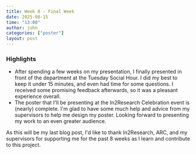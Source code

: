 ```yaml
---
title: Week 8 - Final Week
date: 2025-08-15
time: "13:00"
author: john
categories: ["poster"]
layout: post
---
```


### Highlights
- After spending a few weeks on my presentation, I finally presented in front of the department at the Tuesday Social Hour. I did my best to keep it under 15 minutes, and even had time for some questions. I received some promising feedback afterwards, so it was a pleasant experience overall.
- The poster that I'll be presenting at the In2Research Celebration event is (nearly) complete. I'm glad to have some much help and advice from my supervisors to help me design my poster. Looking forward to presenting my work to an even greater audience.

As this will be my last blog post, I'd like to thank In2Research, ARC, and my supervisors for supporting me for the past 8 weeks as I learn and contribute to this project. 
